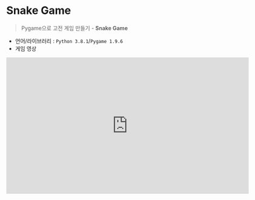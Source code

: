 # Snake Game
> Pygame으로 고전 게임 만들기 - <b>Snake Game</b>
* 언어/라이브러리 : `Python 3.8.1`/`Pygame 1.9.6`
* 게임 영상
<iframe width="640" height="360" src="https://youtu.be/1OTEL_0mcr8" frameborder="0" gesture="media" allowfullscreen=""></iframe>
